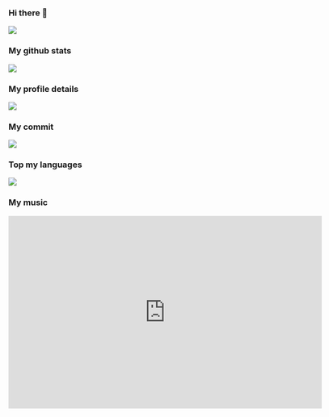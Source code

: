 ### Hi there 👋
<img align="center" src="https://komarev.com/ghpvc/?username=nuitfsdev&style=plastic" />  

### My github stats 
<img align="center" src="https://github-readme-stats.vercel.app/api?username=nuitfsdev&show_icons=true&theme=radical" /> 

### My profile details 
 <img align="center" src="https://github-profile-summary-cards.vercel.app/api/cards/profile-details?username=nuitfsdev&theme=2077" />
 
### My commit 
 <img align="center" src="http://github-profile-summary-cards.vercel.app/api/cards/productive-time?username=nuitfsdev&theme=2077&utcOffset=8" />
 
### Top my languages 
  <img align="center" src="https://github-readme-stats.vercel.app/api/top-langs/?username=nuitfsdev&layout=compact&them=radical" />
  
### My music
<iframe src="https://www.nhaccuatui.com/mh/normal/PuY2t9ytBq8Q" width="620" height="382" frameborder="0" allowfullscreen allow="autoplay"></iframe>
  
  <!--**nuitfsdev/nuitfsdev** is a ✨ _special_ ✨ repository because its `README.md` (this file) appears on your GitHub profile.

Here are some ideas to get you started:

- 🔭 I’m currently working on ...
- 🌱 I’m currently learning ...
- 👯 I’m looking to collaborate on ...
- 🤔 I’m looking for help with ...
- 💬 Ask me about ...
- 📫 How to reach me: ...
- 😄 Pronouns: ...
- ⚡ Fun fact: ...
-->


